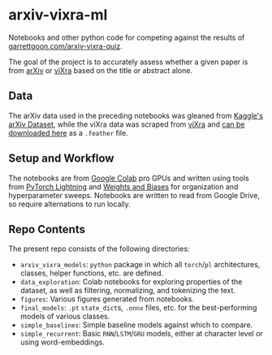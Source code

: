 # arxiv-vixra-ml
Notebooks and other python code for competing against the results of [garrettgoon.com/arxiv-vixra-quiz](https://garrettgoon.com/arxiv-vixra-quiz/).

The goal of the project is to accurately assess whether a given paper is from [arXiv](https://arxiv.org) or [viXra](https://vixra.org) based on the title or abstract alone.

## Data

The arXiv data used in the preceding notebooks was gleaned from [Kaggle's arXiv Dataset](https://www.kaggle.com/Cornell-University/arxiv), while the viXra data was scraped from [viXra](https://vixra.org) and [can be downloaded here](https://www.dropbox.com/s/4gw9wv90kqyeh95/vixra_raw.feather?dl=0) as a `.feather` file.



## Setup and Workflow

The notebooks are from [Google Colab](https://colab.research.google.com) pro GPUs and written using tools from [PyTorch Lightning](https://www.pytorchlightning.ai) and [Weights and Biases](http://wandb.ai/) for organization and hyperparameter sweeps. Notebooks are written to read from Google Drive, so require alternations to run locally.

## Repo Contents

The present repo consists of the following directories:
* `arxiv_vixra_models`: `python` package in which all `torch`/`pl` architectures, classes, helper functions, etc. are defined.
* `data_exploration`: Colab notebooks for exploring properties of the dataset, as well as filtering, normalizing, and tokenizing the text.
* `figures`: Various figures generated from notebooks.
* `final_models`: `.pt` `state_dict`s, `.onnx` files, etc. for the best-performing models of various classes.
* `simple_baselines`: Simple baseline models against which to compare.
* `simple_recurrent`: Basic `RNN`/`LSTM`/`GRU` models, either at character level or using word-embeddings.

